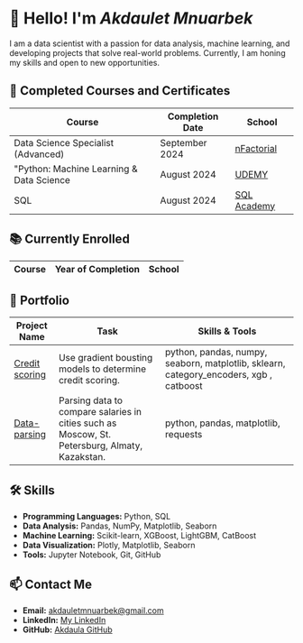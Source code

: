 # 👋 Hello! I'm *Akdaulet Mnuarbek*

I am a data scientist with a passion for data analysis, machine learning, and developing projects that solve real-world problems. Currently, I am honing my skills and open to new opportunities.

## 🏅 Completed Courses and Certificates

| Course | Completion Date | School |
| ------ | ----------------| -------|
| Data Science Specialist (Advanced) | September 2024 | [nFactorial](https://www.nfactorial.school/) |
| "Python: Machine Learning & Data Science | August 2024 | [UDEMY](https://www.udemy.com/course/python-machine-learning-data-science-russian/?couponCode=SKILLS4SALEB) |
| SQL | August 2024 | [SQL Academy](https://sql-academy.org/en/guide) |

## 📚 Currently Enrolled

| Course | Year of Completion | School |
| ------ | ------------------ | -------|

## 💼 Portfolio

| Project Name | Task | Skills & Tools |
| ------------ | ---- | -------------- |
| [Credit scoring ](https://github.com/Akdaula/credit_scoring) | Use gradient bousting models to determine credit scoring. | python, pandas, numpy, seaborn, matplotlib, sklearn, category_encoders, xgb , catboost |
| [Data-parsing ](https://github.com/Akdaula/Data-parsing/tree/main) | Parsing data to compare salaries in cities such as Moscow, St. Petersburg, Almaty, Kazakstan. | python, pandas, matplotlib, requests|

## 🛠 Skills

- **Programming Languages:** Python, SQL
- **Data Analysis:** Pandas, NumPy, Matplotlib, Seaborn
- **Machine Learning:** Scikit-learn, XGBoost, LightGBM, CatBoost
- **Data Visualization:** Plotly, Matplotlib, Seaborn
- **Tools:** Jupyter Notebook, Git, GitHub

## 📫 Contact Me

- **Email:** [akdauletmnuarbek@gmail.com](mailto:akdauletmnuarbek@gmail.com.com)
- **LinkedIn:** [My LinkedIn](https://www.linkedin.com/in/akdaulet-mnuarbek-527944283/)
- **GitHub:** [Akdaula GitHub](https://github.com/Akdaula)

